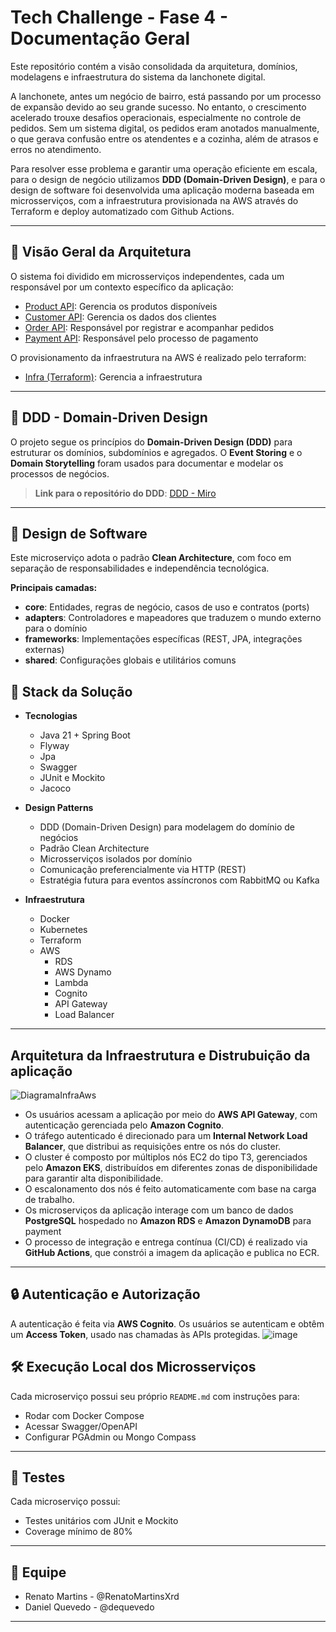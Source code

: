 # Tech Challenge - Fase 4 - Documentação Geral

Este repositório contém a visão consolidada da arquitetura, domínios, modelagens e infraestrutura do sistema da lanchonete digital.

A lanchonete, antes um negócio de bairro, está passando por um processo de expansão devido ao seu grande sucesso. 
No entanto, o crescimento acelerado trouxe desafios operacionais, especialmente no controle de pedidos. 
Sem um sistema digital, os pedidos eram anotados manualmente, o que gerava confusão entre os atendentes e a cozinha, 
além de atrasos e erros no atendimento.

Para resolver esse problema e garantir uma operação eficiente em escala, para o design de negócio utilizamos **DDD (Domain-Driven Design)**, e para o design de software foi desenvolvida uma aplicação moderna baseada em microsserviços, com a infraestrutura provisionada na AWS através do Terraform e deploy automatizado com Github Actions.

---

## 🧭 Visão Geral da Arquitetura

O sistema foi dividido em microsserviços independentes, cada um responsável por um contexto específico da aplicação:

- [Product API](https://github.com/RenatoMartinsXrd/fiap-soat-tech-challenge-product-api): Gerencia os produtos disponíveis
- [Customer API](https://github.com/RenatoMartinsXrd/fiap-soat-tech-challenge-customer-api): Gerencia os dados dos clientes
- [Order API](https://github.com/RenatoMartinsXrd/fiap-soat-tech-challenge-order-api): Responsável por registrar e acompanhar pedidos
- [Payment API](https://github.com/RenatoMartinsXrd/fiap-soat-tech-challenge-payment-api): Responsável pelo processo de pagamento

O provisionamento da infraestrutura na AWS é realizado pelo terraform:
- [Infra (Terraform)](https://github.com/dequevedo/fiap-soat-tech-challenge-fase-4-infra-terraform): Gerencia a infraestrutura

---

## 🧠 DDD - Domain-Driven Design

O projeto segue os princípios do **Domain-Driven Design (DDD)** para estruturar os domínios, subdomínios e agregados. O **Event Storing** e o **Domain Storytelling** foram usados para documentar e modelar os processos de negócios.

> **Link para o repositório do DDD**: [DDD - Miro](https://miro.com/app/board/uXjVKgdT-iU=/)

---

## 🧩 Design de Software

Este microserviço adota o padrão **Clean Architecture**, com foco em separação de responsabilidades e independência tecnológica.

**Principais camadas:**

- **core**: Entidades, regras de negócio, casos de uso e contratos (ports)
- **adapters**: Controladores e mapeadores que traduzem o mundo externo para o domínio
- **frameworks**: Implementações específicas (REST, JPA, integrações externas)
- **shared**: Configurações globais e utilitários comuns
  

## 📐 Stack da Solução

- **Tecnologias**
   - Java 21 + Spring Boot
   - Flyway
   - Jpa
   - Swagger
   - JUnit e Mockito
   - Jacoco

- **Design Patterns**
  - DDD (Domain-Driven Design) para modelagem do domínio de negócios
  - Padrão Clean Architecture
  - Microsserviços isolados por domínio
  - Comunicação preferencialmente via HTTP (REST)
  - Estratégia futura para eventos assíncronos com RabbitMQ ou Kafka

- **Infraestrutura**
  - Docker
  - Kubernetes
  - Terraform
  - AWS
    - RDS
    - AWS Dynamo
    - Lambda
    - Cognito
    - API Gateway
    - Load Balancer

---

## Arquitetura da Infraestrutura e Distrubuição da aplicação

![DiagramaInfraAws](https://github.com/user-attachments/assets/9cbe7a70-8885-4fe6-a101-3274576f52d1)

- Os usuários acessam a aplicação por meio do **AWS API Gateway**, com autenticação gerenciada pelo **Amazon Cognito**.
- O tráfego autenticado é direcionado para um **Internal Network Load Balancer**, que distribui as requisições entre os nós do cluster.
- O cluster é composto por múltiplos nós EC2 do tipo T3, gerenciados pelo **Amazon EKS**, distribuídos em diferentes zonas de disponibilidade para garantir alta disponibilidade.
- O escalonamento dos nós é feito automaticamente com base na carga de trabalho.
- Os microserviços da aplicação interage com um banco de dados **PostgreSQL** hospedado no **Amazon RDS** e **Amazon DynamoDB** para payment
- O processo de integração e entrega contínua (CI/CD) é realizado via **GitHub Actions**, que constrói a imagem da aplicação e publica no ECR.

---

## 🔒 Autenticação e Autorização

A autenticação é feita via **AWS Cognito**. Os usuários se autenticam e obtêm um **Access Token**, usado nas chamadas às APIs protegidas.
![image](https://github.com/user-attachments/assets/0644d8b6-0f49-416f-b320-1e4b97008d70)


## 🛠️ Execução Local dos Microsserviços

Cada microserviço possui seu próprio `README.md` com instruções para:

- Rodar com Docker Compose
- Acessar Swagger/OpenAPI
- Configurar PGAdmin ou Mongo Compass

---

## 🧪 Testes

Cada microserviço possui:

- Testes unitários com JUnit e Mockito
- Coverage mínimo de 80%

---

## 👥 Equipe

- Renato Martins - @RenatoMartinsXrd
- Daniel Quevedo - @dequevedo

---
